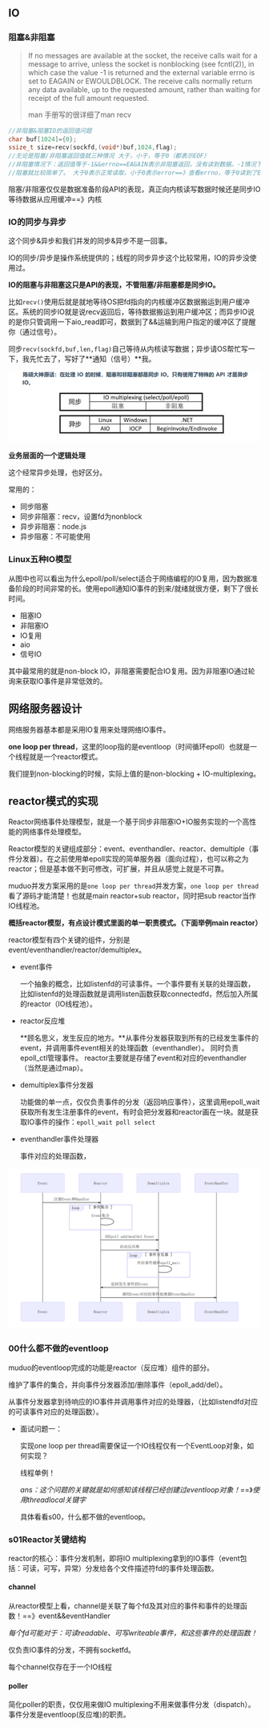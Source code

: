 ## IO

### 阻塞&非阻塞

> If no messages are available at the socket, the receive calls wait for a message to arrive, unless the  socket  is  nonblocking  (see fcntl(2)), in which case the value -1 is returned and the external variable errno is set  to EAGAIN or EWOULDBLOCK.  The receive calls normally return any data available, up to the  requested  amount, rather than waiting for receipt of the full amount requested.
>
>man 手册写的很详细了man recv

```C++
//非阻塞&阻塞IO的返回值问题
char buf[1024]={0};
ssize_t size=recv(sockfd,(void*)buf,1024,flag);
//无论是阻塞/非阻塞返回值就三种情况 大于，小于，等于0（都表示EOF）
//非阻塞情况下：返回值等于-1&&errno==EAGAIN表示非阻塞返回，没有读到数据。-1情况下非阻塞需要看下errno
//阻塞就比较简单了。 大于0表示正常读取，小于0表示error==》查看errno，等于0读到了EOF
```

阻塞/非阻塞仅仅是数据准备阶段API的表现，真正向内核读写数据时候还是同步IO等待数据从应用缓冲==》内核

### IO的同步与异步

这个同步&异步和我们并发的同步&异步不是一回事。   

IO的同步/异步是操作系统提供的；线程的同步异步这个比较常用，IO的异步没使用过。        



**IO的阻塞与非阻塞这只是API的表现，不管阻塞/非阻塞都是同步IO。**

比如`recv()`使用后就是就地等待OS把fd指向的内核缓冲区数据搬运到用户缓冲区。系统的同步IO就是说recv返回后，等待数据搬运到用户缓冲区；而异步IO说的是你只管调用一下aio_read即可，数据到了&&运输到用户指定的缓冲区了提醒你（通过信号）。

同步`recv(sockfd,buf,len,flag)`自己等待从内核读写数据；异步请OS帮忙写一下，我先忙去了，写好了**通知（信号）**我。

![image-20230210143834073](image/image-20230210143834073.png)



**业务层面的一个逻辑处理**       

这个经常异步处理，也好区分。

常用的：   

* 同步阻塞
* 同步非阻塞：recv，设置fd为nonblock
* 异步非阻塞：node.js
* 异步阻塞：不可能使用

### Linux五种IO模型

从图中也可以看出为什么epoll/poll/select适合于网络编程的IO复用，因为数据准备阶段的时间非常的长。使用epoll通知IO事件的到来/就绪就很方便，剩下了很长时间。

* 阻塞IO
* 非阻塞IO
* IO复用
* aio
* 信号IO

其中最常用的就是non-block IO，非阻塞需要配合IO复用。因为非阻塞IO通过轮询来获取IO事件是非常低效的。

## 网络服务器设计

网络服务器基本都是采用IO复用来处理网络IO事件。

**one loop per thread**，这里的loop指的是eventloop（时间循环epoll）也就是一个线程就是一个reactor模式。

我们提到non-blocking的时候，实际上值的是non-blocking + IO-multiplexing。

## reactor模式的实现

Reactor网络事件处理模型，就是一个基于同步非阻塞IO+IO服务实现的一个高性能的网络事件处理模型。

Reactor模型的关键组成部分：event、eventhandler、reactor、demultiple（事件分发器）。在之前使用单epoll实现的简单服务器（面向过程），也可以称之为reactor；但是基本做不到可修改，可扩展，并且从感觉上就是不可靠。

muduo并发方案采用的是`one loop per thread`并发方案，`one loop per thread`看了源码才能清楚！也就是main reactor+sub reactor，同时把sub reactor当作IO线程池。

**概括reactor模型，有点设计模式里面的单一职责模式。（下面举例main reactor）**

reactor模型有四个关键的组件，分别是event/eventhandler/reactor/demultiplex。   

* event事件

  一个抽象的概念，比如listenfd的可读事件。一个事件要有关联的处理函数，比如listenfd的处理函数就是调用listen函数获取connectedfd，然后加入所属的reactor（IO线程池）。

* reactor反应堆

  **顾名思义，发生反应的地方。**从事件分发器获取到所有的已经发生事件的event，并调用事件event相关的处理函数（eventhandler）。      同时负责epoll_ctl管理事件。 reactor主要就是存储了event和对应的eventhandler（当然是通过map）。

* demultiplex事件分发器

  功能做的单一点，仅仅负责事件的分发（返回响应事件），这里调用epoll_wait获取所有发生注册事件的event，有时会把分发器和reactor画在一块。就是获取IO事件的操作：`epoll_wait poll select`

* eventhandler事件处理器

  事件对应的处理函数，

![image-20230212111231953](image/image-20230212111231953.png)

### 00什么都不做的eventloop

muduo的eventloop完成的功能是reactor（反应堆）组件的部分。

维护了事件的集合，并向事件分发器添加/删除事件（epoll_add/del）。

从事件分发器拿到待响应的IO事件并调用事件对应的处理器，（比如listendfd对应的可读事件对应的处理函数）。

* 面试问题一：

  实现one loop per thread需要保证一个IO线程仅有一个EventLoop对象，如何实现？     

  线程单例！

  *ans：这个问题的关键就是如何感知该线程已经创建过eventloop对象！*==》*使用threadlocal关键字*
  
  具体看看s00，什么都不做的eventloop。

### s01Reactor关键结构

reactor的核心：事件分发机制，即将IO multiplexing拿到的IO事件（event包括：可读，可写，异常）分发给各个文件描述符fd的事件处理函数。

#### channel

从reactor模型上看，channel是关联了每个fd及其对应的事件和事件的处理函数！==》event&&eventHandler        

*每个fd可能对于：可读readable、可写writeable事件，和这些事件的处理函数！*

仅负责IO事件的分发，不拥有socketfd。      

每个channel仅存在于一个IO线程

#### poller

简化poller的职责，仅仅用来做IO multiplexing不用来做事件分发（dispatch）。事件分发是eventloop(反应堆)的职责。